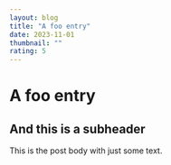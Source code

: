 ```yaml
---
layout: blog
title: "A foo entry"
date: 2023-11-01
thumbnail: ""
rating: 5
---
```


# A foo entry

## And this is a subheader
This is the post body with just some text.